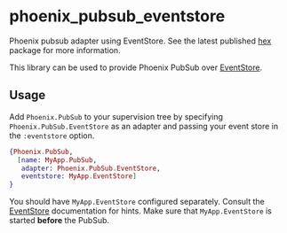# phoenix_pubsub_eventstore

Phoenix pubsub adapter using EventStore. See the latest published [hex](https://hex.pm/packages/phoenix_pubsub_eventstore) package for more information.

This library can be used to provide Phoenix PubSub over [EventStore](https://hexdocs.pm/eventstore).

## Usage

Add `Phoenix.PubSub` to your supervision tree by specifying `Phoenix.PubSub.EventStore` as an adapter and passing your event store in the `:eventstore` option.

```elixir
{Phoenix.PubSub,
  [name: MyApp.PubSub,
   adapter: Phoenix.PubSub.EventStore,
   eventstore: MyApp.EventStore]
}
```

You should have `MyApp.EventStore` configured separately. Consult the [EventStore](https://hexdocs.pm/eventstore/EventStore.html) documentation for hints. Make sure that `MyApp.EventStore` is started **before** the PubSub.
